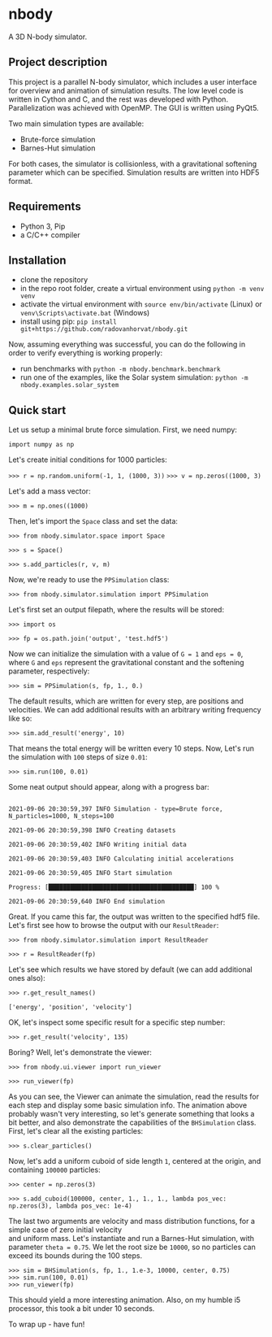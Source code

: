 # nbody

A 3D N-body simulator. 

## Project description

This project is a parallel N-body simulator, which includes a user interface for overview and animation of simulation results.
The low level code is written in Cython and C, and the rest was developed with Python. Parallelization was achieved with OpenMP.
The GUI is written using PyQt5.

Two main simulation types are available:

- Brute-force simulation
- Barnes-Hut simulation

 For both cases, the simulator is collisionless, with a gravitational softening parameter which can be specified.
 Simulation results are written into HDF5 format.


## Requirements

- Python 3, Pip
- a C/C++ compiler

## Installation

- clone the repository
- in the repo root folder, create a virtual environment using `python -m venv venv`
- activate the virtual environment with `source env/bin/activate` (Linux) or `venv\Scripts\activate.bat` (Windows)
- install using pip: `pip install git+https://github.com/radovanhorvat/nbody.git`

Now, assuming everything was successful, you can do the following in order to verify everything is working properly:

- run benchmarks with `python -m nbody.benchmark.benchmark`
- run one of the examples, like the Solar system simulation: `python -m nbody.examples.solar_system`

## Quick start

Let us setup a minimal brute force simulation. First, we need numpy:

`import numpy as np`

Let's create initial conditions for 1000 particles:

`>>> r = np.random.uniform(-1, 1, (1000, 3))`
`>>> v = np.zeros((1000, 3)`

Let's add a mass vector:

`>>> m = np.ones((1000)`

Then, let's import the `Space` class and set the data:

`>>> from nbody.simulator.space import Space`

`>>> s = Space()`

`>>> s.add_particles(r, v, m)`

Now, we're ready to use the `PPSimulation` class:

`>>> from nbody.simulator.simulation import PPSimulation`

Let's first set an output filepath, where the results will be stored:

`>>> import os`

`>>> fp = os.path.join('output', 'test.hdf5')`

Now we can initialize the simulation with a value of `G = 1` and `eps = 0`,
where `G` and `eps` represent the gravitational constant and the softening parameter, respectively:

`>>> sim = PPSimulation(s, fp, 1., 0.)`

The default results, which are written for every step, are positions and velocities. We can add additional
results with an arbitrary writing frequency like so:

`>>> sim.add_result('energy', 10)`

That means the total energy will be written every 10 steps. Now, Let's run the simulation with `100` steps of size `0.01`:

`>>> sim.run(100, 0.01)`

Some neat output should appear, along with a progress bar:

```

2021-09-06 20:30:59,397 INFO Simulation - type=Brute force, N_particles=1000, N_steps=100

2021-09-06 20:30:59,398 INFO Creating datasets

2021-09-06 20:30:59,402 INFO Writing initial data

2021-09-06 20:30:59,403 INFO Calculating initial accelerations

2021-09-06 20:30:59,405 INFO Start simulation

Progress: [████████████████████████████████████████] 100 %

2021-09-06 20:30:59,640 INFO End simulation
```

Great. If you came this far, the output was written to the specified hdf5 file. Let's first
see how to browse the output with our `ResultReader`:

`>>> from nbody.simulator.simulation import ResultReader`

`>>> r = ResultReader(fp)`

Let's see which results we have stored by default (we can add additional ones also):

`>>> r.get_result_names()`

```
['energy', 'position', 'velocity']
```

OK, let's inspect some specific result for a specific step number:

`>>> r.get_result('velocity', 135)`

Boring? Well, let's demonstrate the viewer:

`>>> from nbody.ui.viewer import run_viewer`

`>>> run_viewer(fp)`

As you can see, the Viewer can animate the simulation, read the results for each step and display some basic simulation info.
The animation above probably wasn't very interesting, so let's generate something that looks a bit better,
and also demonstrate the capabilities of the `BHSimulation` class. First, let's clear all the existing particles:

`>>> s.clear_particles()`

Now, let's add a uniform cuboid of side length `1`, centered at the origin, and containing `100000` particles:

`>>> center = np.zeros(3)`

`>>> s.add_cuboid(100000, center, 1., 1., 1., lambda pos_vec: np.zeros(3), lambda pos_vec: 1e-4)`

The last two arguments are velocity and mass distribution functions, for a simple case of zero initial velocity  
and uniform mass. Let's instantiate and run a Barnes-Hut simulation, with parameter `theta = 0.75`. We let
the root size be `10000`, so no particles can exceed its bounds during the 100 steps.

```
>>> sim = BHSimulation(s, fp, 1., 1.e-3, 10000, center, 0.75)
>>> sim.run(100, 0.01)
>>> run_viewer(fp)
```

This should yield a more interesting animation. Also, on my humble i5 processor, this took a bit under 10 seconds.

To wrap up - have fun!
